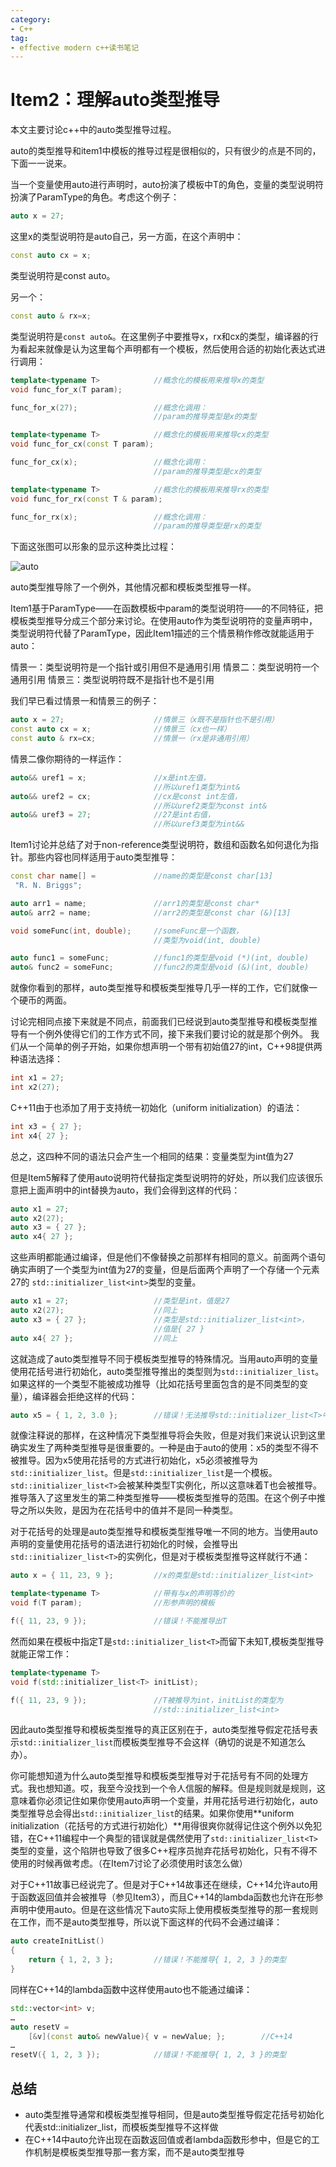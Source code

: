 ```yaml
---
category: 
- C++
tag:
- effective modern c++读书笔记
---
```


# Item2：理解auto类型推导

本文主要讨论c++中的auto类型推导过程。

auto的类型推导和item1中模板的推导过程是很相似的，只有很少的点是不同的，下面一一说来。

当一个变量使用auto进行声明时，auto扮演了模板中T的角色，变量的类型说明符扮演了ParamType的角色。考虑这个例子：

```cpp
auto x = 27;
```

这里x的类型说明符是auto自己，另一方面，在这个声明中：

```cpp
const auto cx = x;
```

类型说明符是const auto。

另一个：

```cpp
const auto & rx=x;
```

类型说明符是```const auto&```。在这里例子中要推导x，rx和cx的类型，编译器的行为看起来就像是认为这里每个声明都有一个模板，然后使用合适的初始化表达式进行调用：
```cpp
template<typename T>            //概念化的模板用来推导x的类型
void func_for_x(T param);

func_for_x(27);                 //概念化调用：
                                //param的推导类型是x的类型

template<typename T>            //概念化的模板用来推导cx的类型
void func_for_cx(const T param);

func_for_cx(x);                 //概念化调用：
                                //param的推导类型是cx的类型

template<typename T>            //概念化的模板用来推导rx的类型
void func_for_rx(const T & param);

func_for_rx(x);                 //概念化调用：
                                //param的推导类型是rx的类型
```
下面这张图可以形象的显示这种类比过程：

![auto](https://raw.githubusercontent.com/zgjsxx/static-img-repo/main/blog/language/cpp/effective-modern-cpp-02/auto.png)

auto类型推导除了一个例外，其他情况都和模板类型推导一样。

Item1基于ParamType——在函数模板中param的类型说明符——的不同特征，把模板类型推导分成三个部分来讨论。在使用auto作为类型说明符的变量声明中，类型说明符代替了ParamType，因此Item1描述的三个情景稍作修改就能适用于auto：

情景一：类型说明符是一个指针或引用但不是通用引用
情景二：类型说明符一个通用引用
情景三：类型说明符既不是指针也不是引用

我们早已看过情景一和情景三的例子：

```cpp
auto x = 27;                    //情景三（x既不是指针也不是引用）
const auto cx = x;              //情景三（cx也一样）
const auto & rx=cx;             //情景一（rx是非通用引用）
```

情景二像你期待的一样运作：
```cpp
auto&& uref1 = x;               //x是int左值，
                                //所以uref1类型为int&
auto&& uref2 = cx;              //cx是const int左值，
                                //所以uref2类型为const int&
auto&& uref3 = 27;              //27是int右值，
                                //所以uref3类型为int&&
```

Item1讨论并总结了对于non-reference类型说明符，数组和函数名如何退化为指针。那些内容也同样适用于auto类型推导：

```cpp
const char name[] =             //name的类型是const char[13]
 "R. N. Briggs";

auto arr1 = name;               //arr1的类型是const char*
auto& arr2 = name;              //arr2的类型是const char (&)[13]

void someFunc(int, double);     //someFunc是一个函数，
                                //类型为void(int, double)

auto func1 = someFunc;          //func1的类型是void (*)(int, double)
auto& func2 = someFunc;         //func2的类型是void (&)(int, double)
```

就像你看到的那样，auto类型推导和模板类型推导几乎一样的工作，它们就像一个硬币的两面。

讨论完相同点接下来就是不同点，前面我们已经说到auto类型推导和模板类型推导有一个例外使得它们的工作方式不同，接下来我们要讨论的就是那个例外。 我们从一个简单的例子开始，如果你想声明一个带有初始值27的int，C++98提供两种语法选择：

```cpp
int x1 = 27;
int x2(27);
```
C++11由于也添加了用于支持统一初始化（uniform initialization）的语法：

```cpp
int x3 = { 27 };
int x4{ 27 };
```
总之，这四种不同的语法只会产生一个相同的结果：变量类型为int值为27

但是Item5解释了使用auto说明符代替指定类型说明符的好处，所以我们应该很乐意把上面声明中的int替换为auto，我们会得到这样的代码：
```cpp
auto x1 = 27;
auto x2(27);
auto x3 = { 27 };
auto x4{ 27 };
```
这些声明都能通过编译，但是他们不像替换之前那样有相同的意义。前面两个语句确实声明了一个类型为int值为27的变量，但是后面两个声明了一个存储一个元素27的 ```std::initializer_list<int>```类型的变量。
```cpp
auto x1 = 27;                   //类型是int，值是27
auto x2(27);                    //同上
auto x3 = { 27 };               //类型是std::initializer_list<int>，
                                //值是{ 27 }
auto x4{ 27 };                  //同上
```
这就造成了auto类型推导不同于模板类型推导的特殊情况。当用auto声明的变量使用花括号进行初始化，auto类型推导推出的类型则为```std::initializer_list```。如果这样的一个类型不能被成功推导（比如花括号里面包含的是不同类型的变量），编译器会拒绝这样的代码：
```cpp
auto x5 = { 1, 2, 3.0 };        //错误！无法推导std::initializer_list<T>中的T
```
就像注释说的那样，在这种情况下类型推导将会失败，但是对我们来说认识到这里确实发生了两种类型推导是很重要的。一种是由于auto的使用：x5的类型不得不被推导。因为x5使用花括号的方式进行初始化，x5必须被推导为```std::initializer_list```。但是```std::initializer_list```是一个模板。```std::initializer_list<T>```会被某种类型T实例化，所以这意味着T也会被推导。 推导落入了这里发生的第二种类型推导——模板类型推导的范围。在这个例子中推导之所以失败，是因为在花括号中的值并不是同一种类型。

对于花括号的处理是auto类型推导和模板类型推导唯一不同的地方。当使用auto声明的变量使用花括号的语法进行初始化的时候，会推导出```std::initializer_list<T>```的实例化，但是对于模板类型推导这样就行不通：
```cpp
auto x = { 11, 23, 9 };         //x的类型是std::initializer_list<int>

template<typename T>            //带有与x的声明等价的
void f(T param);                //形参声明的模板

f({ 11, 23, 9 });               //错误！不能推导出T
```
然而如果在模板中指定T是```std::initializer_list<T>```而留下未知T,模板类型推导就能正常工作：
```cpp
template<typename T>
void f(std::initializer_list<T> initList);

f({ 11, 23, 9 });               //T被推导为int，initList的类型为
                                //std::initializer_list<int>
```
因此auto类型推导和模板类型推导的真正区别在于，auto类型推导假定花括号表示```std::initializer_list```而模板类型推导不会这样（确切的说是不知道怎么办）。

你可能想知道为什么auto类型推导和模板类型推导对于花括号有不同的处理方式。我也想知道。哎，我至今没找到一个令人信服的解释。但是规则就是规则，这意味着你必须记住如果你使用auto声明一个变量，并用花括号进行初始化，auto类型推导总会得出```std::initializer_list```的结果。如果你使用**uniform initialization（花括号的方式进行初始化）**用得很爽你就得记住这个例外以免犯错，在C++11编程中一个典型的错误就是偶然使用了```std::initializer_list<T>```类型的变量，这个陷阱也导致了很多C++程序员抛弃花括号初始化，只有不得不使用的时候再做考虑。（在Item7讨论了必须使用时该怎么做）

对于C++11故事已经说完了。但是对于C++14故事还在继续，C++14允许auto用于函数返回值并会被推导（参见Item3），而且C++14的lambda函数也允许在形参声明中使用auto。但是在这些情况下auto实际上使用模板类型推导的那一套规则在工作，而不是auto类型推导，所以说下面这样的代码不会通过编译：
```cpp
auto createInitList()
{
    return { 1, 2, 3 };         //错误！不能推导{ 1, 2, 3 }的类型
}
```
同样在C++14的lambda函数中这样使用auto也不能通过编译：
```cpp
std::vector<int> v;
…
auto resetV = 
    [&v](const auto& newValue){ v = newValue; };        //C++14
…
resetV({ 1, 2, 3 });            //错误！不能推导{ 1, 2, 3 }的类型

```

## 总结

- auto类型推导通常和模板类型推导相同，但是auto类型推导假定花括号初始化代表std::initializer_list，而模板类型推导不这样做
- 在C++14中auto允许出现在函数返回值或者lambda函数形参中，但是它的工作机制是模板类型推导那一套方案，而不是auto类型推导